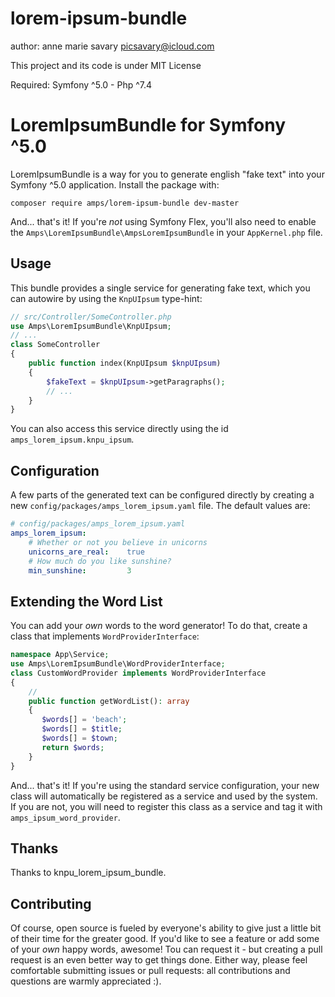 # lorem-ipsum-bundle

author: anne marie savary <picsavary@icloud.com>

This project and its code is under MIT License

Required: Symfony ^5.0 - Php ^7.4


# LoremIpsumBundle for Symfony ^5.0
LoremIpsumBundle is a way for you to generate english "fake text" into
your Symfony ^5.0 application.
Install the package with:
```console
composer require amps/lorem-ipsum-bundle dev-master
```
And... that's it! If you're *not* using Symfony Flex, you'll also
need to enable the `Amps\LoremIpsumBundle\AmpsLoremIpsumBundle`
in your `AppKernel.php` file.
## Usage
This bundle provides a single service for generating fake text, which
you can autowire by using the `KnpUIpsum` type-hint:
```php
// src/Controller/SomeController.php
use Amps\LoremIpsumBundle\KnpUIpsum;
// ...
class SomeController
{
    public function index(KnpUIpsum $knpUIpsum)
    {
        $fakeText = $knpUIpsum->getParagraphs();
        // ...
    }
}
```
You can also access this service directly using the id
`amps_lorem_ipsum.knpu_ipsum`.
## Configuration
A few parts of the generated text can be configured directly by
creating a new `config/packages/amps_lorem_ipsum.yaml` file. The
default values are:
```yaml
# config/packages/amps_lorem_ipsum.yaml
amps_lorem_ipsum:
    # Whether or not you believe in unicorns
    unicorns_are_real:    true
    # How much do you like sunshine?
    min_sunshine:         3
```
## Extending the Word List
You can add your *own* words to the word generator!
To do that, create a class that implements `WordProviderInterface`:
```php
namespace App\Service;
use Amps\LoremIpsumBundle\WordProviderInterface;
class CustomWordProvider implements WordProviderInterface
{
    // 
    public function getWordList(): array
    {
       $words[] = 'beach';
       $words[] = $title;
       $words[] = $town;
       return $words;
    }
}
```
And... that's it! If you're using the standard service configuration,
your new class will automatically be registered as a service and used
by the system. If you are not, you will need to register this class
as a service and tag it with `amps_ipsum_word_provider`.
## Thanks
Thanks to knpu_lorem_ipsum_bundle.

## Contributing
Of course, open source is fueled by everyone's ability to give just a little bit
of their time for the greater good. If you'd like to see a feature or add some of
your *own* happy words, awesome! Tou can request it - but creating a pull request
is an even better way to get things done.
Either way, please feel comfortable submitting issues or pull requests: all contributions
and questions are warmly appreciated :).
